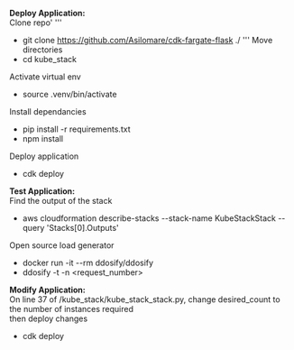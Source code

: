 
**Deploy Application:**\
Clone repo'
'''
- git clone https://github.com/Asilomare/cdk-fargate-flask ./
'''
Move directories
- cd kube_stack

Activate virtual env
- source .venv/bin/activate

Install dependancies
- pip install -r requirements.txt
- npm install

Deploy application
- cdk deploy

**Test Application:**\
Find the output of the stack
- aws cloudformation describe-stacks --stack-name KubeStackStack --query 'Stacks[0].Outputs' 

Open source load generator
- docker run -it --rm ddosify/ddosify
- ddosify -t <put the output link here> -n <request_number>

**Modify Application:**\
On line 37 of /kube_stack/kube_stack_stack.py, change desired_count to the number of instances required\
then deploy changes
- cdk deploy
